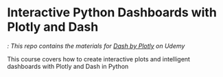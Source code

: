 # Interactive Python Dashboards with Plotly and Dash
*: This repo contains the materials for [Dash by Plotly](https://www.udemy.com/interactive-python-dashboards-with-plotly-and-dash/) on Udemy*

This course covers how to create interactive plots and intelligent dashboards with Plotly and Dash in Python
